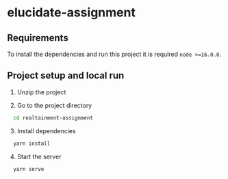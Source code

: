 # elucidate-assignment

## Requirements
To install the dependencies and run this project it is required `node >=16.0.0`.
## Project setup and local run
1. Unzip the project

2. Go to the project directory

```bash
  cd realtainment-assignment
```

3. Install dependencies

```bash
  yarn install
```

4. Start the server

```bash
  yarn serve
```
